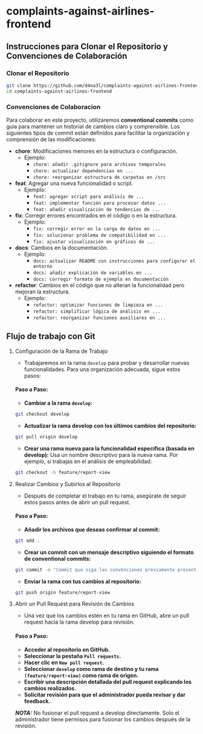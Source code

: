 # complaints-against-airlines-frontend

## Instrucciones para Clonar el Repositorio y Convenciones de Colaboración

### Clonar el Repositorio

```bash
git clone https://github.com/d4na3l/complaints-against-airlines-frontend
cd complaints-against-airlines-frontend
```

### Convenciones de Colaboracion

Para colaborar en este proyecto, utilizaremos **conventional commits** como guía para mantener un historial de cambios claro y comprensible. Los siguientes tipos de commit están definidos para facilitar la organización y comprensión de las modificaciones:

-   **chore**: Modificaciones menores en la estructura o configuración.
    -   Ejemplo:
        -   `chore: añadir .gitignore para archivos temporales`
        -   `chore: actualizar dependencias en ...`
        -   `chore: reorganizar estructura de carpetas en /src`
-   **feat**: Agregar una nueva funcionalidad o script.
    -   Ejemplo:
        -   `feat: agregar script para análisis de ...`
        -   `feat: implementar función para procesar datos ...`
        -   `feat: añadir visualización de tendencias de ...`
-   **fix**: Corregir errores encontrados en el código o en la estructura.
    -   Ejemplo:
        -   `fix: corregir error en la carga de datos en ...`
        -   `fix: solucionar problema de compatibilidad en ...`
        -   `fix: ajustar visualización en gráficos de ...`
-   **docs**: Cambios en la documentación.
    -   Ejemplo:
        -   `docs: actualizar README con instrucciones para configurar el entorno`
        -   `docs: añadir explicación de variables en ...`
        -   `docs: corregir formato de ejemplo en documentación`
-   **refactor**: Cambios en el código que no alteran la funcionalidad pero mejoran la estructura.
    -   Ejemplo:
        -   `refactor: optimizar funciones de limpieza en ...`
        -   `refactor: simplificar lógica de análisis en ...`
        -   `refactor: reorganizar funciones auxiliares en ...`

## Flujo de trabajo con Git

1. Configuración de la Rama de Trabajo

    - Trabajaremos en la rama `develop` para probar y desarrollar nuevas funcionalidades. Para una organización adecuada, sigue estos pasos:

    #### Paso a Paso:

    - **Cambiar a la rama `develop`:**

    ```bash
    git checkout develop
    ```

    - **Actualizar la rama develop con los últimos cambios del repositorio:**

    ```bash
    git pull origin develop
    ```

    - **Crear una rama nueva para la funcionalidad específica (basada en develop):** Usa un nombre descriptivo para la nueva rama. Por ejemplo, si trabajas en el análisis de empleabilidad:

    ```bash
    git checkout -b feature/report-view
    ```

2. Realizar Cambios y Subirlos al Repositorio

    - Después de completar el trabajo en tu rama, asegúrate de seguir estos pasos antes de abrir un pull request.

    #### Paso a Paso:

    - **Añadir los archivos que deseas confirmar al commit:**

    ```bash
    git add .
    ```

    - **Crear un commit con un mensaje descriptivo siguiendo el formato de conventional commits:**

    ```bash
    git commit -m "Commit que siga las convenciones previamente presentadas"
    ```

    - **Enviar la rama con tus cambios al repositorio:**

    ```bash
    git push origin feature/report-view
    ```

3. Abrir un Pull Request para Revisión de Cambios

    - Una vez que los cambios estén en tu rama en GitHub, abre un pull request hacia la rama develop para revisión.

    #### Paso a Paso:

    - **Acceder al repositorio en GitHub.**
    - **Seleccionar la pestaña `Pull requests`.**
    - **Hacer clic en `New pull request`.**
    - **Seleccionar `develop` como rama de destino y tu rama `(feature/report-view)` como rama de origen.**
    - **Escribir una descripción detallada del pull request explicando los cambios realizados.**
    - **Solicitar revisión para que el administrador pueda revisar y dar feedback.**

    **_NOTA:_** No fusionar el pull request a develop directamente. Solo el administrador tiene permisos para fusionar los cambios después de la revisión.
